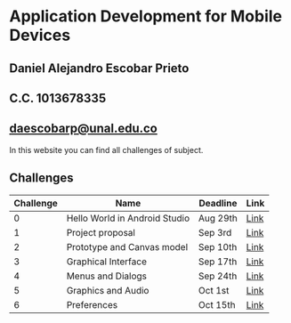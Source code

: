 # Application Development for Mobile Devices
## Daniel Alejandro Escobar Prieto
## C.C. 1013678335
## daescobarp@unal.edu.co

In this website you can find all challenges of subject.

## Challenges

|Challenge|Name|Deadline|Link|
|---------|----|--------|----|
|0|Hello World in Android Studio|Aug 29th|[Link](https://github.com/Daryhez/mobile-development/tree/master/challenge0/HelloWorld)|
|1|Project proposal|Sep 3rd|[Link](https://github.com/Daryhez/mobile-development/tree/master/challenge1)
|2|Prototype and Canvas model|Sep 10th|[Link](https://github.com/Daryhez/mobile-development/tree/master/challenge2)|
|3|Graphical Interface|Sep 17th|[Link](https://github.com/Daryhez/mobile-development/tree/master/challenge3)|
|4|Menus and Dialogs|Sep 24th|[Link](https://github.com/Daryhez/mobile-development/tree/master/challenge4)|
|5|Graphics and Audio|Oct 1st|[Link](https://github.com/Daryhez/mobile-development/tree/master/challenge5)|
|6|Preferences|Oct 15th|[Link](https://github.com/Daryhez/mobile-development/tree/master/challenge6)|
